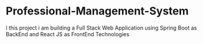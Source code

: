 # Professional-Management-System
I this project i am building a Full Stack Web Application using Spring Boot as BackEnd and React JS as FrontEnd Technologies 
